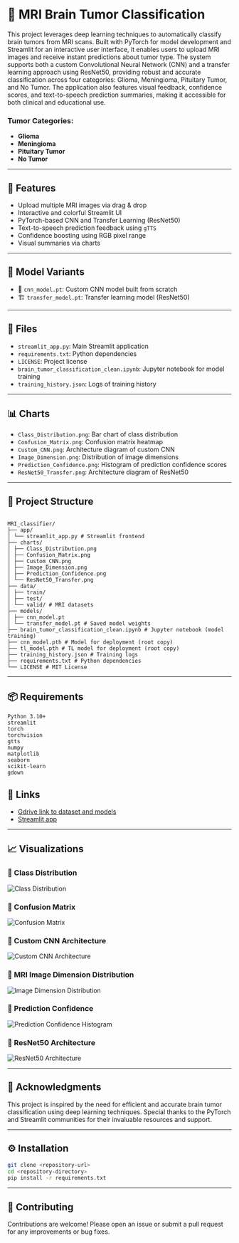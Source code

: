 # 🧠 MRI Brain Tumor Classification

This project leverages deep learning techniques to automatically classify brain tumors from MRI scans. Built with PyTorch for model development and Streamlit for an interactive user interface, it enables users to upload MRI images and receive instant predictions about tumor type. The system supports both a custom Convolutional Neural Network (CNN) and a transfer learning approach using ResNet50, providing robust and accurate classification across four categories: Glioma, Meningioma, Pituitary Tumor, and No Tumor. The application also features visual feedback, confidence scores, and text-to-speech prediction summaries, making it accessible for both clinical and educational use.

### Tumor Categories:
- **Glioma**
- **Meningioma**
- **Pituitary Tumor**
- **No Tumor**

---

## 🚀 Features

- Upload multiple MRI images via drag & drop
- Interactive and colorful Streamlit UI
- PyTorch-based CNN and Transfer Learning (ResNet50)
- Text-to-speech prediction feedback using `gTTS`
- Confidence boosting using RGB pixel range
- Visual summaries via charts

---

## 🧠 Model Variants

- 🧩 `cnn_model.pt`: Custom CNN model built from scratch
- 🏗️ `transfer_model.pt`: Transfer learning model (ResNet50)

---

## 📁 Files

- `streamlit_app.py`: Main Streamlit application
- `requirements.txt`: Python dependencies
- `LICENSE`: Project license
- `brain_tumor_classification_clean.ipynb`: Jupyter notebook for model training
- `training_history.json`: Logs of training history

---

## 📊 Charts

- `Class_Distribution.png`: Bar chart of class distribution
- `Confusion_Matrix.png`: Confusion matrix heatmap
- `Custom_CNN.png`: Architecture diagram of custom CNN
- `Image_Dimension.png`: Distribution of image dimensions
- `Prediction_Confidence.png`: Histogram of prediction confidence scores
- `ResNet50_Transfer.png`: Architecture diagram of ResNet50

---

## 📁 Project Structure

```plaintext

MRI_classifier/
├── app/
│ └── streamlit_app.py # Streamlit frontend
├── charts/
│ ├── Class_Distribution.png
│ ├── Confusion_Matrix.png
│ ├── Custom_CNN.png
│ ├── Image_Dimension.png
│ ├── Prediction_Confidence.png
│ └── ResNet50_Transfer.png
├── data/
│ ├── train/
│ ├── test/
│ └── valid/ # MRI datasets
├── models/
│ ├── cnn_model.pt
│ └── transfer_model.pt # Saved model weights
├── brain_tumor_classification_clean.ipynb # Jupyter notebook (model training)
├── cnn_model.pth # Model for deployment (root copy)
├── tl_model.pth # TL model for deployment (root copy)
├── training_history.json # Training logs
├── requirements.txt # Python dependencies
└── LICENSE # MIT License
```

---

## 📦 Requirements
```plaintext
Python 3.10+
streamlit
torch
torchvision
gtts
numpy
matplotlib
seaborn
scikit-learn
gdown
```

## 🔗 Links
- [Gdrive link to dataset and models](https://drive.google.com/drive/u/0/folders/1pstzDB3J1z1pA6zTq4Rffc6buhC5LyAX)
- [Streamlit app](https://mri-classifier-2rpnrca7zgssskbuidfibp.streamlit.app/)

---

## 📈 Visualizations

### 🔹 Class Distribution
![Class Distribution](Class_Distribution.png)

### 🔹 Confusion Matrix
![Confusion Matrix](Confusion_Matrix.png)

### 🔹 Custom CNN Architecture
![Custom CNN Architecture](Custom_CNN.png)

### 🔹 MRI Image Dimension Distribution
![Image Dimension Distribution](Image_Dimension.png)

### 🔹 Prediction Confidence
![Prediction Confidence Histogram](Prediction_Confidence.png)

### 🔹 ResNet50 Architecture
![ResNet50 Architecture](ResNet50_Transfer.png)

---

## 📢 Acknowledgments
This project is inspired by the need for efficient and accurate brain tumor classification using deep learning techniques. Special thanks to the PyTorch and Streamlit communities for their invaluable resources and support.

---

## ⚙️ Installation

```bash
git clone <repository-url>
cd <repository-directory>
pip install -r requirements.txt
```

---

## 🤝 Contributing
Contributions are welcome! Please open an issue or submit a pull request for any improvements or bug fixes.
